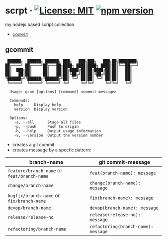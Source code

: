 # scrpt &middot; [![License: MIT](https://img.shields.io/badge/License-MIT-blue.svg)](https://github.com/matseee/scrpt/blob/master/LICENSE) [![npm version](https://badge.fury.io/js/scrpt.svg)](https://www.npmjs.com/package/scrpt)
my nodejs based script collection.

- [`gcommit`](#gcommit "message")

## gcommit

```shell
 ██████╗  ██████╗ ██████╗ ███╗   ███╗███╗   ███╗██╗████████╗
██╔════╝ ██╔════╝██╔═══██╗████╗ ████║████╗ ████║██║╚══██╔══╝
██║  ███╗██║     ██║   ██║██╔████╔██║██╔████╔██║██║   ██║   
██║   ██║██║     ██║   ██║██║╚██╔╝██║██║╚██╔╝██║██║   ██║   
╚██████╔╝╚██████╗╚██████╔╝██║ ╚═╝ ██║██║ ╚═╝ ██║██║   ██║   
 ╚═════╝  ╚═════╝ ╚═════╝ ╚═╝     ╚═╝╚═╝     ╚═╝╚═╝   ╚═╝   
                                                            
  Usage: gcom [options] [command] <commit-message>
  
  Commands:
    help     Display help
    version  Display version
  
  Options:
    -a, --all      Stage all files
    -p, --push     Push to origin
    -h, --help     Output usage information
    -v, --version  Output the version number
```

- creates a git commit
- creates message by a specfic pattern:

| branch-name                                 | git commit-message                  |
| ------------------------------------------- | ----------------------------------- |
| `feature/branch-name` or `feat/branch-name` | `feat(branch-name): message`        |
| `change/branch-name`                        | `change(branch-name): message`      |
| `bugfix/branch-name` or `fix/branch-name`   | `fix(branch-name): message`         |
| `devop/branch-name`                         | `devop(branch-name): message`       |
| `release/release-no`                        | `release(release-no): message`      |
| `refactoring/branch-name`                   | `refactoring(branch-name): message` |
